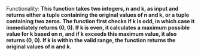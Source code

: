 Functionality: **This function takes two integers, n and k, as input and returns either a tuple containing the original values of n and k, or a tuple containing two zeros. The function first checks if k is odd, in which case it immediately returns (0, 0). If k is even, it calculates a maximum possible value for k based on n, and if k exceeds this maximum value, it also returns (0, 0). If k is within the valid range, the function returns the original values of n and k.**